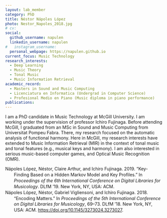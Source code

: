 ```yaml
---
layout: lab_member
category: PhD
title: Néstor Nápoles López
photo: Nestor_Napoles_2018.jpg
# cv:
social:
  github_username: napulen
  linkedin_username: napulen
#   instagram_username:
  personal_webpage: https://napulen.github.io
current_focus: Music Technology
research_interests:
  - Deep Learning
  - Music Theory
  - Tonal Music
  - Music Information Retrieval
academic_record:
  - Masters in Sound and Music Computing
  - Licenciatura en Informatica (Undergrad in Computer Science)
  - Profesional Medio en Piano (Music diploma in piano performance)
publications:
---
```


I am a PhD candidate in Music Technology at McGill University. I am working under the supervision of professor Ichiro Fujinaga. Before attending McGill, I graduated from an MSc in Sound and Music Computing from Universitat Pompeu Fabra. There, my research focused on the automatic analysis of functional harmony. Here in McGill, my research interests have extended to Music Information Retrieval (MIR) in the context of tonal music and tonal features (e.g., musical keys and harmony). I am also interested in serious music-based computer games, and Optical Music Recognition (OMR).

<html xmlns="http://www.w3.org/1999/xhtml" xml:lang="en">
<head>
<meta http-equiv="Content-Type" content="text/html; charset=utf-8"/>
<title>Bibliography</title>
</head>
<body>
<div class="csl-bib-body" style="line-height: 1.35; margin-left: 2em; text-indent:-2em;">
  <div class="csl-entry">Nápoles López, Néstor, Claire Arthur, and Ichiro Fujinaga. 2019. “Key-Finding Based on a Hidden Markov Model and Key Profiles.” In <i>Proceedings of the 6th International Conference on Digital Libraries for Musicology</i>. DLfM ’19. New York, NY, USA: ACM.</div>
  <span class="Z3988" title="url_ver=Z39.88-2004&amp;ctx_ver=Z39.88-2004&amp;rfr_id=info%3Asid%2Fzotero.org%3A2&amp;rft_val_fmt=info%3Aofi%2Ffmt%3Akev%3Amtx%3Abook&amp;rft.genre=proceeding&amp;rft.atitle=Key-Finding%20Based%20on%20a%20Hidden%20Markov%20Model%20and%20Key%20Profiles&amp;rft.btitle=Proceedings%20of%20the%206th%20International%20Conference%20on%20Digital%20Libraries%20for%20Musicology&amp;rft.place=New%20York%2C%20NY%2C%20USA&amp;rft.publisher=ACM&amp;rft.series=DLfM%20'19&amp;rft.aufirst=N%C3%A9stor&amp;rft.aulast=N%C3%A1poles%20L%C3%B3pez&amp;rft.au=N%C3%A9stor%20N%C3%A1poles%20L%C3%B3pez&amp;rft.au=Claire%20Arthur&amp;rft.au=Ichiro%20Fujinaga&amp;rft.date=2019"></span>
  <div class="csl-entry">Nápoles López, Néstor, Gabriel Vigliensoni, and Ichiro Fujinaga. 2018. “Encoding Matters.” In <i>Proceedings of the 5th International Conference on Digital Libraries for Musicology</i>, 69–73. DLfM ’18. New York, NY, USA: ACM. <a href="https://doi.org/10.1145/3273024.3273027">https://doi.org/10.1145/3273024.3273027</a>.</div>
  <span class="Z3988" title="url_ver=Z39.88-2004&amp;ctx_ver=Z39.88-2004&amp;rfr_id=info%3Asid%2Fzotero.org%3A2&amp;rft_id=info%3Adoi%2F10.1145%2F3273024.3273027&amp;rft_id=urn%3Aisbn%3A978-1-4503-6522-2&amp;rft_val_fmt=info%3Aofi%2Ffmt%3Akev%3Amtx%3Abook&amp;rft.genre=proceeding&amp;rft.atitle=Encoding%20Matters&amp;rft.btitle=Proceedings%20of%20the%205th%20International%20Conference%20on%20Digital%20Libraries%20for%20Musicology&amp;rft.place=New%20York%2C%20NY%2C%20USA&amp;rft.publisher=ACM&amp;rft.series=DLfM%20'18&amp;rft.aufirst=N%C3%A9stor&amp;rft.aulast=N%C3%A1poles%20L%C3%B3pez&amp;rft.au=N%C3%A9stor%20N%C3%A1poles%20L%C3%B3pez&amp;rft.au=Gabriel%20Vigliensoni&amp;rft.au=Ichiro%20Fujinaga&amp;rft.date=2018&amp;rft.pages=69%E2%80%9373&amp;rft.spage=69&amp;rft.epage=73&amp;rft.isbn=978-1-4503-6522-2"></span>
</div></body>
</html>
